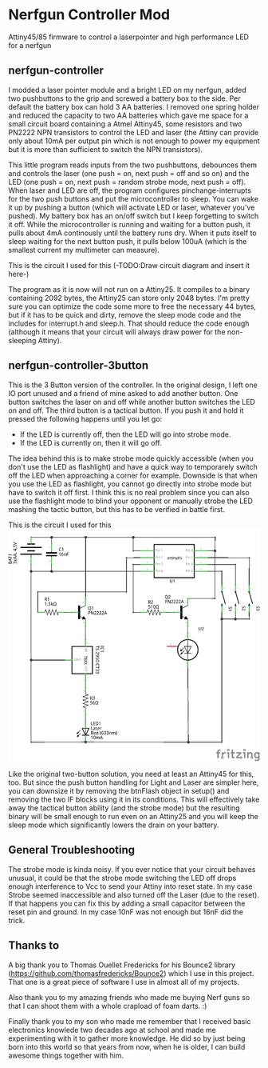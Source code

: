 # Nerfgun Controller Mod
Attiny45/85 firmware to control a laserpointer and high performance LED for a nerfgun

## nerfgun-controller
I modded a laser pointer module and a bright LED on my nerfgun, added two pushbuttons to the grip and screwed a battery box to the side. Per default the battery box can hold 3 AA batteries. I removed one spring holder and reduced the capacity to two AA batteries which gave me space for a small circuit board containing a Atmel Attiny45, some resistors and two PN2222 NPN transistors to control the LED and laser (the Attiny can provide only about 10mA per output pin which is not enough to power my equipment but it is more than sufficient to switch the NPN transistors).

This little program reads inputs from the two pushbuttons, debounces them and controls the laser (one push = on, next push = off and so on) and the LED (one push = on, next push = random strobe mode, next push = off). When laser and LED are off, the program configures pinchange-interrupts for the two push buttons and put the microcontroller to sleep. You can wake it up by pushing a button (which will activate LED or laser, whatever you've pushed). My battery box has an on/off switch but I keep forgetting to switch it off. While the microcontroller is running and waiting for a button push, it pulls about 4mA continously until the battery runs dry. When it puts itself to sleep waiting for the next button push, it pulls below 100uA (which is the smallest current my multimeter can measure).

This is the circuit I used for this (-TODO:Draw circuit diagram and insert it here-)

The program as it is now will not run on a Attiny25. It compiles to a binary containing 2092 bytes, the Attiny25 can store only 2048 bytes. I'm pretty sure you can optimize the code some more to free the necessary 44 bytes, but if it has to be quick and dirty, remove the sleep mode code and the includes for interrupt.h and sleep.h. That should reduce the code enough (although it means that your circuit will always draw power for the non-sleeping Attiny).

## nerfgun-controller-3button
This is the 3 Button version of the controller. In the original design, I left one IO port unused and a friend of mine asked to add another button. One button switches the laser on and off while another button switches the LED on and off. The third button is a tactical button. If you push it and hold it pressed the following happens until you let go:
- If the LED is currently off, then the LED will go into strobe mode.
- If the LED is currently on, then it will go off.

The idea behind this is to make strobe mode quickly accessible (when you don't use the LED as flashlight) and have a quick way to temporarely switch off the LED when approaching a corner for example. Downside is that when you use the LED as flashlight, you cannot go directly into strobe mode but have to switch it off first. I think this is no real problem since you can also use the flashlight mode to blind your opponent or manually strobe the LED mashing the tactic button, but this has to be verified in battle first.

This is the circuit I used for this ![alt text](Nerfgun%20Controller%203-Button_Schaltplan.png)

Like the original two-button solution, you need at least an Attiny45 for this, too. But since the push button handling for Light and Laser are simpler here, you can downsize it by removing the btnFlash object in setup() and removing the two IF blocks using it in its conditions. This will effectively take away the tactical button ability (and the strobe mode) but the resulting binary will be small enough to run even on an Attiny25 and you will keep the sleep mode which significantly lowers the drain on your battery.

## General Troubleshooting
The strobe mode is kinda noisy. If you ever notice that your circuit behaves unusual, it could be that the strobe mode switching the LED off drops enough interference to Vcc to send your Attiny into reset state. In my case Strobe seemed inaccessible and also turned off the Laser (due to the reset). If that happens you can fix this by adding a small capacitor between the reset pin and ground. In my case 10nF was not enough but 16nF did the trick.

## Thanks to
A big thank you to Thomas Ouellet Fredericks for his Bounce2 library (https://github.com/thomasfredericks/Bounce2) which I use in this project. That one is a great piece of software I use in almost all of my projects.

Also thank you to my amazing friends who made me buying Nerf guns so that I can shoot them with a whole crapload of foam darts. :)

Finally thank you to my son who made me remember that I received basic electronics knowlede two decades ago at school and made me experimenting with it to gather more knowledge. He did so by just being born into this world so that years from now, when he is older, I can build awesome things together with him.
